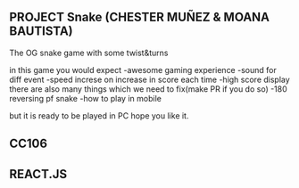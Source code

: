 ## PROJECT Snake (CHESTER MUÑEZ & MOANA BAUTISTA)

The OG snake game with some twist&turns

in this game you would expect
  -awesome gaming experience 
  -sound for diff event
  -speed increse on increase in score each time
  -high score display
there are also many things  which we need to fix(make PR if you do so)
  -180 reversing pf snake
  -how to play in mobile
  
but it is ready to be played in PC
hope you like it.
## CC106
## REACT.JS
